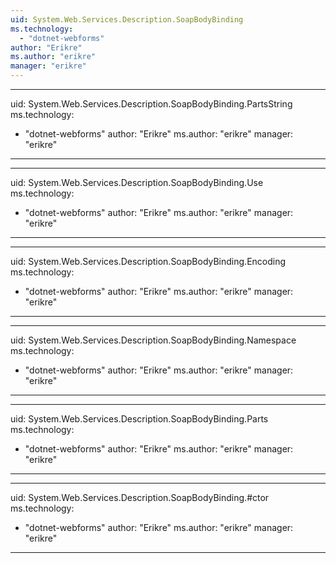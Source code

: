```yaml
---
uid: System.Web.Services.Description.SoapBodyBinding
ms.technology: 
  - "dotnet-webforms"
author: "Erikre"
ms.author: "erikre"
manager: "erikre"
---
```


---
uid: System.Web.Services.Description.SoapBodyBinding.PartsString
ms.technology: 
  - "dotnet-webforms"
author: "Erikre"
ms.author: "erikre"
manager: "erikre"
---

---
uid: System.Web.Services.Description.SoapBodyBinding.Use
ms.technology: 
  - "dotnet-webforms"
author: "Erikre"
ms.author: "erikre"
manager: "erikre"
---

---
uid: System.Web.Services.Description.SoapBodyBinding.Encoding
ms.technology: 
  - "dotnet-webforms"
author: "Erikre"
ms.author: "erikre"
manager: "erikre"
---

---
uid: System.Web.Services.Description.SoapBodyBinding.Namespace
ms.technology: 
  - "dotnet-webforms"
author: "Erikre"
ms.author: "erikre"
manager: "erikre"
---

---
uid: System.Web.Services.Description.SoapBodyBinding.Parts
ms.technology: 
  - "dotnet-webforms"
author: "Erikre"
ms.author: "erikre"
manager: "erikre"
---

---
uid: System.Web.Services.Description.SoapBodyBinding.#ctor
ms.technology: 
  - "dotnet-webforms"
author: "Erikre"
ms.author: "erikre"
manager: "erikre"
---
